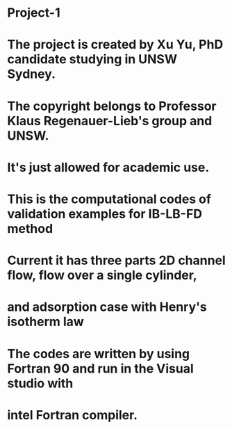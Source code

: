 # Project-1
# The project is created by Xu Yu, PhD candidate studying in UNSW Sydney.
# The copyright belongs to Professor Klaus Regenauer-Lieb's group and UNSW.
# It's just allowed for academic use. 
# This is the computational codes of validation examples for IB-LB-FD method
# Current it has three parts 2D channel flow, flow over a single cylinder,
# and adsorption case with Henry's isotherm law
# The codes are written by using Fortran 90 and run in the Visual studio with 
# intel Fortran compiler.


